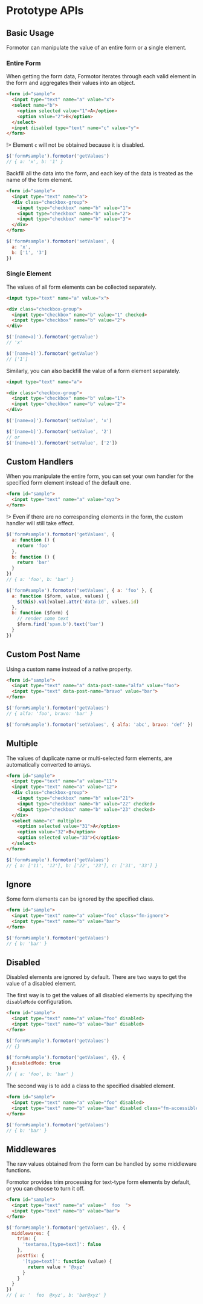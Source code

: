 # Prototype APIs

## Basic Usage

Formotor can manipulate the value of an entire form or a single element.

### Entire Form

When getting the form data, Formotor iterates through each valid element in the form and aggregates their values into an object.

```html
<form id="sample">
  <input type="text" name="a" value="x">
  <select name="b">
    <option selected value="1">A</option>
    <option value="2">B</option>
  </select>
  <input disabled type="text" name="c" value="y">
</form>
```

!> Element `c` will not be obtained because it is disabled.

```javascript
$('form#sample').formotor('getValues')
// { a: 'x', b: '1' }
```

Backfill all the data into the form, and each key of the data is treated as the name of the form element.

```html
<form id="sample">
  <input type="text" name="a">
  <div class="checkbox-group">
    <input type="checkbox" name="b" value="1">
    <input type="checkbox" name="b" value="2">
    <input type="checkbox" name="b" value="3">
  </div>
</form>
```

```javascript
$('form#sample').formotor('setValues', {
  a: 'x',
  b: ['1', '3']
})
```

### Single Element

The values of all form elements can be collected separately.

```html
<input type="text" name="a" value="x">

<div class="checkbox-group">
  <input type="checkbox" name="b" value="1" checked>
  <input type="checkbox" name="b" value="2">
</div>
```

```javascript
$('[name=a]').formotor('getValue')
// 'x'

$('[name=b]').formotor('getValue')
// ['1']
```

Similarly, you can also backfill the value of a form element separately.

```html
<input type="text" name="a">

<div class="checkbox-group">
  <input type="checkbox" name="b" value="1">
  <input type="checkbox" name="b" value="2">
</div>
```

```javascript
$('[name=a]').formotor('setValue', 'x')

$('[name=b]').formotor('setValue', '2')
// or
$('[name=b]').formotor('setValue', ['2'])
```

## Custom Handlers

When you manipulate the entire form, you can set your own handler for the specified form element instead of the default one.

```html
<form id="sample">
  <input type="text" name="a" value="xyz">
</form>
```

!> Even if there are no corresponding elements in the form, the custom handler will still take effect.

```javascript
$('form#sample').formotor('getValues', {
  a: function () {
    return 'foo'
  },
  b: function () {
    return 'bar'
  }
})
// { a: 'foo', b: 'bar' }

$('form#sample').formotor('setValues', { a: 'foo' }, {
  a: function ($form, value, values) {
    $(this).val(value).attr('data-id', values.id)
  },
  b: function ($form) {
    // render some text
    $form.find('span.b').text('bar')
  }
})
```

## Custom Post Name

Using a custom name instead of a native property.

```html
<form id="sample">
  <input type="text" name="a" data-post-name="alfa" value="foo">
  <input type="text" data-post-name="bravo" value="bar">
</form>
```

```javascript
$('form#sample').formotor('getValues')
// { alfa: 'foo', bravo: 'bar' }

$('form#sample').formotor('setValues', { alfa: 'abc', bravo: 'def' })
```

## Multiple

The values of duplicate name or multi-selected form elements, are automatically converted to arrays.

```html
<form id="sample">
  <input type="text" name="a" value="11">
  <input type="text" name="a" value="12">
  <div class="checkbox-group">
    <input type="checkbox" name="b" value="21">
    <input type="checkbox" name="b" value="22" checked>
    <input type="checkbox" name="b" value="23" checked>
  </div>
  <select name="c" multiple>
    <option selected value="31">A</option>
    <option value="32">B</option>
    <option selected value="33">C</option>
  </select>
</form>
```

```javascript
$('form#sample').formotor('getValues')
// { a: ['11', '12'], b: ['22', '23'], c: ['31', '33'] }
```

## Ignore

Some form elements can be ignored by the specified class.

```html
<form id="sample">
  <input type="text" name="a" value="foo" class="fm-ignore">
  <input type="text" name="b" value="bar">
</form>
```

```javascript
$('form#sample').formotor('getValues')
// { b: 'bar' }
```

## Disabled

Disabled elements are ignored by default. There are two ways to get the value of a disabled element.

The first way is to get the values of all disabled elements by specifying the `disableMode` configuration.

```html
<form id="sample">
  <input type="text" name="a" value="foo" disabled>
  <input type="text" name="b" value="bar" disabled>
</form>
```

```javascript
$('form#sample').formotor('getValues')
// {}

$('form#sample').formotor('getValues', {}, {
  disabledMode: true
})
// { a: 'foo', b: 'bar' }
```

The second way is to add a class to the specified disabled element.

```html
<form id="sample">
  <input type="text" name="a" value="foo" disabled>
  <input type="text" name="b" value="bar" disabled class="fm-accessible">
</form>
```

```javascript
$('form#sample').formotor('getValues')
// { b: 'bar' }
```

## Middlewares

The raw values obtained from the form can be handled by some middleware functions.

Formotor provides trim processing for text-type form elements by default, or you can choose to turn it off.

```html
<form id="sample">
  <input type="text" name="a" value="  foo  ">
  <input type="text" name="b" value="bar">
</form>
```

```javascript
$('form#sample').formotor('getValues', {}, {
  middlewares: {
    trim: {
      'textarea,[type=text]': false
    },
    postfix: {
      '[type=text]': function (value) {
        return value + '@xyz'
      }
    }
  }
})
// { a: '  foo  @xyz', b: 'bar@xyz' }
```